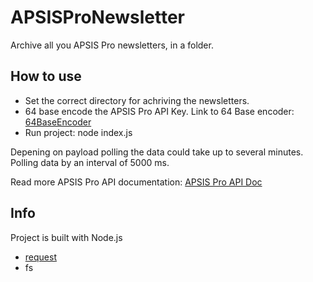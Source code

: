 # APSISProNewsletter

Archive all you APSIS Pro newsletters, in a folder. 

## How to use 
* Set the correct directory for achriving the newsletters. 
* 64 base encode the APSIS Pro API Key. Link to 64 Base encoder: [64BaseEncoder](https://antonidag.github.io/SISPA64BaseEncoder/SISPA64BaseEncoder/index.html)
* Run project: node index.js

Depening on payload polling the data could take up to several minutes. 
Polling data by an interval of 5000 ms. 

Read more APSIS Pro API documentation: [APSIS Pro API Doc](http://se.apidoc.anpdm.com/)

## Info
Project is built with Node.js
* [request](https://www.npmjs.com/package/request)
*  fs
